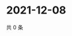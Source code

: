 # 2021-12-08

共 0 条

<!-- BEGIN WEIBO -->
<!-- 最后更新时间 Wed Dec 08 2021 06:11:41 GMT+0800 (China Standard Time) -->

<!-- END WEIBO -->
